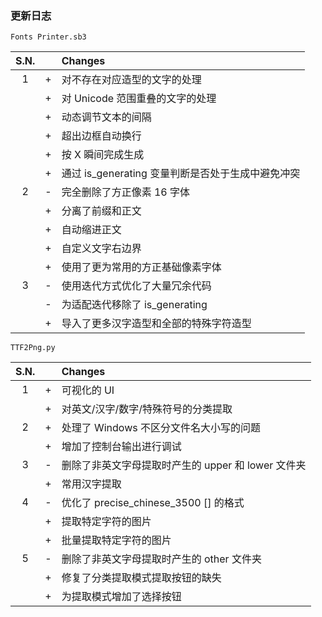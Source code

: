 ### 更新日志
`Fonts Printer.sb3`

| S.N. | | Changes |
|:-:|:-:|:-|
|1|+|对不存在对应造型的文字的处理
||+|对 Unicode 范围重叠的文字的处理
||+|动态调节文本的间隔
||+|超出边框自动换行
||+|按 X 瞬间完成生成
||+|通过 is_generating 变量判断是否处于生成中避免冲突
|2|-|完全删除了方正像素 16 字体
||+|分离了前缀和正文
||+|自动缩进正文
||+|自定义文字右边界
||+|使用了更为常用的方正基础像素字体
|3|-|使用迭代方式优化了大量冗余代码
||-|为适配迭代移除了 is_generating
||+|导入了更多汉字造型和全部的特殊字符造型
  
`TTF2Png.py`

| S.N. | | Changes |
|:-:|:-:|:-|
|1|+|可视化的 UI|
||+|对英文/汉字/数字/特殊符号的分类提取
|2|+|处理了 Windows 不区分文件名大小写的问题
||+|增加了控制台输出进行调试
|3|-|删除了非英文字母提取时产生的 upper 和 lower 文件夹
||+|常用汉字提取
|4|-|优化了 precise_chinese_3500 [] 的格式
||+|提取特定字符的图片
||+|批量提取特定字符的图片
|5|-|删除了非英文字母提取时产生的 other 文件夹
||+|修复了分类提取模式提取按钮的缺失
||+|为提取模式增加了选择按钮
